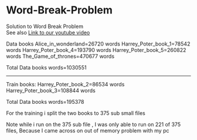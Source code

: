 # Word-Break-Problem
Solution to Word Break Problem<br/>
See also [Link to our youtube video](https://www.youtube.com/watch?v=_9LD5fKJ-90/)



Data books
Alice_in_wonderland=26720 words 
Harrey_Poter_book_1=78542 words
Harrey_Poter_book_4=193790 words
Harrey_Poter_book_5=260822 words
The_Game_of_thrones=470677 words

Total Data books words=1030551

-----------------------------------
Train books:
Harrey_Poter_book_2=86534 words
Harrey_Poter_book_3=108844 words

Total Data books words=195378

For the training i split the two books to 375 sub small files 

Note
while i run on the 375 sub file ,
I was only able to run on 221 of 375 files, Because I came across on out of memory problem with my pc

